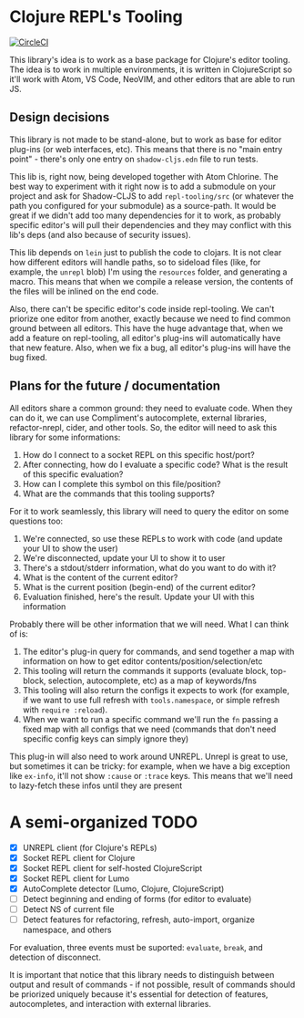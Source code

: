 # Clojure REPL's Tooling

[![CircleCI](https://circleci.com/gh/mauricioszabo/repl-tooling.svg?style=svg)](https://circleci.com/gh/mauricioszabo/repl-tooling)

This library's idea is to work as a base package for Clojure's editor tooling. The idea is to work in multiple environments, it is written in ClojureScript so it'll work with Atom, VS Code, NeoVIM, and other editors that are able to run JS.

## Design decisions
This library is not made to be stand-alone, but to work as base for editor plug-ins (or web interfaces, etc). This means that there is no "main entry point" - there's only one entry on `shadow-cljs.edn` file to run tests.

This lib is, right now, being developed together with Atom Chlorine. The best way to experiment with it right now is to add a submodule on your project and ask for Shadow-CLJS to add `repl-tooling/src` (or whatever the path you configured for your submodule) as a source-path. It would be great if we didn't add too many dependencies for it to work, as probably specific editor's will pull their dependencies and they may conflict with this lib's deps (and also because of security issues).

This lib depends on `lein` just to publish the code to clojars. It is not clear how different editors will handle paths, so to sideload files (like, for example, the `unrepl` blob) I'm using the `resources` folder, and generating a macro. This means that when we compile a release version, the contents of the files will be inlined on the end code.

Also, there can't be specific editor's code inside repl-tooling. We can't priorize one editor from another, exactly because we need to find common ground between all editors. This have the huge advantage that, when we add a feature on repl-tooling, all editor's plug-ins will automatically have that new feature. Also, when we fix a bug, all editor's plug-ins will have the bug fixed.

## Plans for the future / documentation
All editors share a common ground: they need to evaluate code. When they can do it, we can use Compliment's autocomplete, external libraries, refactor-nrepl, cider, and other tools. So, the editor will need to ask this library for some informations:

1. How do I connect to a socket REPL on this specific host/port?
1. After connecting, how do I evaluate a specific code? What is the result of this specific evaluation?
1. How can I complete this symbol on this file/position?
1. What are the commands that this tooling supports?

For it to work seamlessly, this library will need to query the editor on some questions too:
1. We're connected, so use these REPLs to work with code (and update your UI to show the user)
1. We're disconnected, update your UI to show it to user
1. There's a stdout/stderr information, what do you want to do with it?
1. What is the content of the current editor?
1. What is the current position (begin-end) of the current editor?
1. Evaluation finished, here's the result. Update your UI with this information

Probably there will be other information that we will need. What I can think of is:
1. The editor's plug-in query for commands, and send together a map with information on how to get editor contents/position/selection/etc
1. This tooling will return the commands it supports (evaluate block, top-block, selection, autocomplete, etc) as a map of keywords/fns
1. This tooling will also return the configs it expects to work (for example, if we want to use full refresh with `tools.namespace`, or simple refresh with `require :reload`).
1. When we want to run a specific command we'll run the `fn` passing a fixed map with all configs that we need (commands that don't need specific config keys can simply ignore they)

This plug-in will also need to work around UNREPL. Unrepl is great to use, but sometimes it can be tricky: for example, when we have a big exception like `ex-info`, it'll not show `:cause` or `:trace` keys. This means that we'll need to lazy-fetch these infos until they are present

# A semi-organized TODO

* [x] UNREPL client (for Clojure's REPLs)
* [x] Socket REPL client for Clojure
* [x] Socket REPL client for self-hosted ClojureScript
* [x] Socket REPL client for Lumo
* [x] AutoComplete detector (Lumo, Clojure, ClojureScript)
* [ ] Detect beginning and ending of forms (for editor to evaluate)
* [ ] Detect NS of current file
* [ ] Detect features for refactoring, refresh, auto-import, organize namespace, and others

For evaluation, three events must be suported: `evaluate`, `break`, and detection of disconnect.

It is important that notice that this library needs to distinguish between output and result of commands - if not possible, result of commands should be priorized uniquely because it's essential for detection of features, autocompletes, and interaction with external libraries.
